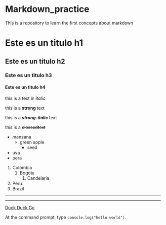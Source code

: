 # Markdown_practice
This is a repository to learn the first concepts about markdown

<!--Headers-->

# Este es un titulo h1
## Este es un titulo h2
### Este es un titulo h3
#### Este es un titulo h4


this is a text in *italic*

this is a **strong** text

this is a ***strong-italic*** text

this is a ~~clossedtext~~

* manzana
  * green apple
      * seed
* uva
* pera
  
1. Colombia
   1. Bogota
      1. Candelaria
2. Peru
3. Brazil

---
___

[Duck Duck Go](https://duckduckgo.com "buscador")

At the command prompt, type `console.log("hello world")`.	
 
